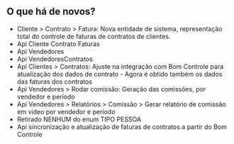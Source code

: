 ## O que há de novos?

* Cliente > Contrato > Fatura: Nova entidade de sistema, representação total do controle de faturas de contratos de clientes.
* Api Cliente Contrato Faturas
* Api Vendedores
* Api VendedoresContratos
* Api Clientes > Contratos: Ajuste na integração com Bom Controle para atualização dos dados de contrato - Agora é obtido também os dados das faturas dos contratos
* Api Vendedores > Rodar comissão: Geração das comissões, por vendedor e período
* Api Vendedores > Relatórios > Comissão > Gerar relatório de comissão em vídeo por vendedor e período
* Retirado NENHUM do enum TIPO PESSOA
* Api sincronização e atualização de faturas de contratos a partir do Bom Controle